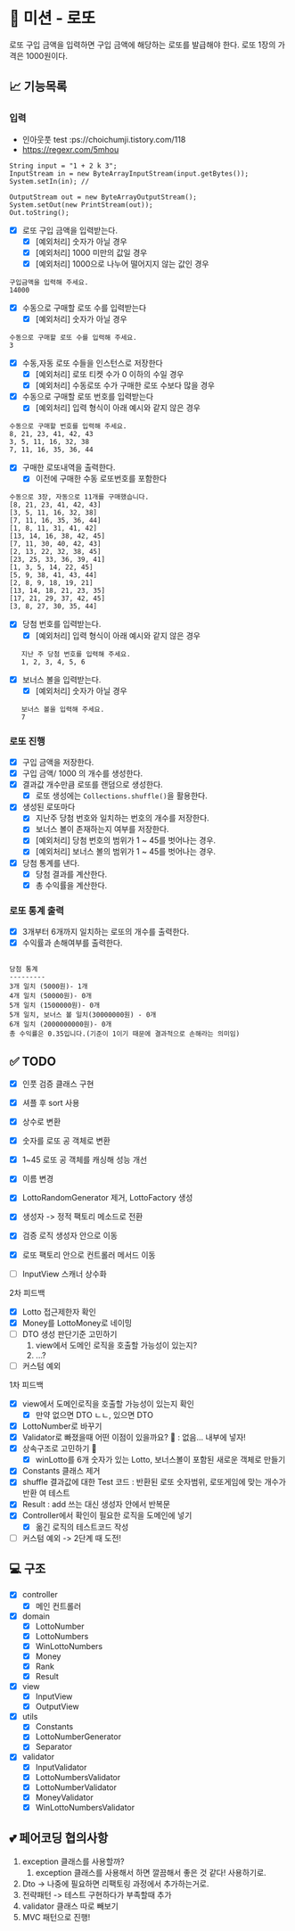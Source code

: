 # 🚀 미션 - 로또

로또 구입 금액을 입력하면 구입 금액에 해당하는 로또를 발급해야 한다. 로또 1장의 가격은 1000원이다.

## 📈 기능목록

### 입력

- 인아웃풋 test :ps://choichumji.tistory.com/118
- https://regexr.com/5mhou

```text
String input = "1 + 2 k 3";
InputStream in = new ByteArrayInputStream(input.getBytes());
System.setIn(in); // 

OutputStream out = new ByteArrayOutputStream();
System.setOut(new PrintStream(out));
Out.toString();
```

- [x] 로또 구입 금액을 입력받는다.
    - [x] [예외처리] 숫자가 아닐 경우
    - [x] [예외처리] 1000 미만의 값일 경우
    - [x] [예외처리] 1000으로 나누어 떨어지지 않는 값인 경우

```text
구입금액을 입력해 주세요.
14000
```

- [x] 수동으로 구매할 로또 수를 입력받는다
    - [x] [예외처리] 숫자가 아닐 경우

```text
수동으로 구매할 로또 수를 입력해 주세요.
3
```

- [x] 수동,자동 로또 수들을 인스턴스로 저장한다
  - [x] [예외처리] 로또 티켓 수가 0 이하의 수일 경우
  - [x] [예외처리] 수동로또 수가 구매한 로또 수보다 많을 경우

- [x] 수동으로 구매할 로또 번호를 입력받는다
    - [x] [예외처리] 입력 형식이 아래 예시와 같지 않은 경우

```text
수동으로 구매할 번호를 입력해 주세요.
8, 21, 23, 41, 42, 43
3, 5, 11, 16, 32, 38
7, 11, 16, 35, 36, 44
```

- [x] 구매한 로또내역을 출력한다.
    - [x] 이전에 구매한 수동 로또번호를 포함한다

```text
수동으로 3장, 자동으로 11개를 구매했습니다.
[8, 21, 23, 41, 42, 43]
[3, 5, 11, 16, 32, 38]
[7, 11, 16, 35, 36, 44]
[1, 8, 11, 31, 41, 42]
[13, 14, 16, 38, 42, 45]
[7, 11, 30, 40, 42, 43]
[2, 13, 22, 32, 38, 45]
[23, 25, 33, 36, 39, 41]
[1, 3, 5, 14, 22, 45]
[5, 9, 38, 41, 43, 44]
[2, 8, 9, 18, 19, 21]
[13, 14, 18, 21, 23, 35]
[17, 21, 29, 37, 42, 45]
[3, 8, 27, 30, 35, 44]
```

- [x] 당첨 번호를 입력받는다.
    - [x] [예외처리] 입력 형식이 아래 예시와 같지 않은 경우

```text
   지난 주 당첨 번호를 입력해 주세요.
   1, 2, 3, 4, 5, 6
```

- [x] 보너스 볼을 입력받는다.
    - [x] [예외처리] 숫자가 아닐 경우

```text
   보너스 볼을 입력해 주세요.
   7
```

### 로또 진행

- [x] 구입 금액을 저장한다.
- [x] 구입 금액/ 1000 의 개수를 생성한다.
- [x] 결과값 개수만큼 로또를 랜덤으로 생성한다.
    - [x] 로또 생성에는 `Collections.shuffle()`을 활용한다.
- [x] 생성된 로또마다
    - [x] 지난주 당첨 번호와 일치하는 번호의 개수를 저장한다.
    - [x] 보너스 볼이 존재하는지 여부를 저장한다.
    - [x] [예외처리] 당첨 번호의 범위가 1 ~ 45를 벗어나는 경우.
    - [x] [예외처리] 보너스 볼의 범위가 1 ~ 45를 벗어나는 경우.
- [x] 당첨 통계를 낸다.
    - [x] 당첨 결과를 계산한다.
    - [x] 총 수익률을 계산한다.

### 로또 통계 출력

- [x] 3개부터 6개까지 일치하는 로또의 개수를 출력한다.
- [x] 수익률과 손해여부를 출력한다.

```text

당첨 통계
---------
3개 일치 (5000원)- 1개
4개 일치 (50000원)- 0개
5개 일치 (1500000원)- 0개
5개 일치, 보너스 볼 일치(30000000원) - 0개
6개 일치 (2000000000원)- 0개
총 수익률은 0.35입니다.(기준이 1이기 때문에 결과적으로 손해라는 의미임)

```

## ✅ TODO

- [x] 인풋 검증 클래스 구현
- [x] 셔플 후 sort 사용
- [x] 상수로 변환
- [x] 숫자를 로또 공 객체로 변환
- [x] 1~45 로또 공 객체를 캐싱해 성능 개선
- [x] 이름 변경
- [x] LottoRandomGenerator 제거, LottoFactory 생성

- [x] 생성자 -> 정적 팩토리 메소드로 전환
- [x] 검증 로직 생성자 안으로 이동
- [x] 로또 팩토리 안으로 컨트롤러 메서드 이동
- [ ] InputView 스캐너 상수화

2차 피드백

- [x] Lotto 접근제한자 확인
- [x] Money를 LottoMoney로 네이밍
- [ ] DTO 생성 판단기준 고민하기
    1. view에서 도메인 로직을 호출할 가능성이 있는지?
    2. ...?
- [ ] 커스텀 예외

1차 피드백

- [x] view에서 도메인로직을 호출할 가능성이 있는지 확인
    - [x] 만약 없으면 DTO ㄴㄴ, 있으면 DTO
- [x] LottoNumber로 바꾸기
- [x] Validator로 빠졌을때 어떤 이점이 있을까요? 🤔 : 없음... 내부에 넣자!
- [x] 상속구조로 고민하기 🤔
    - [x] winLotto를 6개 숫자가 있는 Lotto, 보너스볼이 포함된 새로운 객체로 만들기
- [x] Constants 클래스 제거
- [x] shuffle 결과값에 대한 Test 코드 : 반환된 로또 숫자범위, 로또게임에 맞는 개수가 반환 여 테스트
- [x] Result : add 쓰는 대신 생성자 안에서 반복문
- [x] Controller에서 확인이 필요한 로직을 도메인에 넣기
    - [x] 옮긴 로직의 테스트코드 작성
- [ ] 커스텀 예외 -> 2단계 때 도전!

## 💻 구조

- [x] controller
    - [x] 메인 컨트롤러
- [x] domain
    - [x] LottoNumber
    - [x] LottoNumbers
    - [x] WinLottoNumbers
    - [x] Money
    - [x] Rank
    - [x] Result
- [x] view
    - [x] InputView
    - [x] OutputView
- [x] utils
    - [x] Constants
    - [x] LottoNumberGenerator
    - [x] Separator
- [x] validator
    - [x] InputValidator
    - [x] LottoNumbersValidator
    - [x] LottoNumberValidator
    - [x] MoneyValidator
    - [x] WinLottoNumbersValidator

## 💕 페어코딩 협의사항

1. exception 클래스를 사용할까?
    1. exception 클래스를 사용해서 하면 깔끔해서 좋은 것 같다! 사용하기로.
2. Dto -> 나중에 필요하면 리팩토링 과정에서 추가하는거로.
3. 전략패턴 -> 테스트 구현하다가 부족할때 추가
4. validator 클래스 따로 빼보기
5. MVC 패턴으로 진행!
